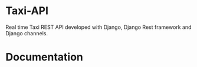 # Taxi-API
Real time Taxi REST API developed with Django, Django Rest framework and Django channels. 

# Documentation
